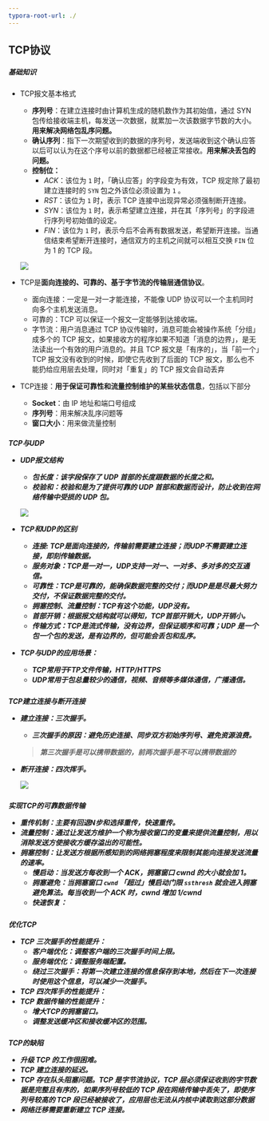 ```yaml
---
typora-root-url: ./
---
```


## TCP协议

##### 基础知识

- TCP报文基本格式

  - **序列号**：在建立连接时由计算机生成的随机数作为其初始值，通过 SYN 包传给接收端主机，每发送一次数据，就累加一次该数据字节数的大小。**用来解决网络包乱序问题。**
  - **确认序列**：指下一次期望收到的数据的序列号，发送端收到这个确认应答以后可以认为在这个序号以前的数据都已经被正常接收。**用来解决丢包的问题。**
  - **控制位：**
    - *ACK*：该位为 `1` 时，「确认应答」的字段变为有效，TCP 规定除了最初建立连接时的 `SYN` 包之外该位必须设置为 `1` 。
    - *RST*：该位为 `1` 时，表示 TCP 连接中出现异常必须强制断开连接。
    - *SYN*：该位为 `1` 时，表示希望建立连接，并在其「序列号」的字段进行序列号初始值的设定。
    - *FIN*：该位为 `1` 时，表示今后不会再有数据发送，希望断开连接。当通信结束希望断开连接时，通信双方的主机之间就可以相互交换 `FIN` 位为 1 的 TCP 段。

  ![](/assets/TCP.webp)



- TCP是**面向连接的、可靠的、基于字节流的传输层通信协议**。
  - 面向连接：一定是一对一才能连接，不能像 UDP 协议可以一个主机同时向多个主机发送消息。
  - 可靠的：TCP 可以保证一个报文一定能够到达接收端。
  - 字节流：用户消息通过 TCP 协议传输时，消息可能会被操作系统「分组」成多个的 TCP 报文，如果接收方的程序如果不知道「消息的边界」，是无法读出一个有效的用户消息的。并且 TCP 报文是「有序的」，当「前一个」TCP 报文没有收到的时候，即使它先收到了后面的 TCP 报文，那么也不能扔给应用层去处理，同时对「重复」的 TCP 报文会自动丢弃



- TCP连接：**用于保证可靠性和流量控制维护的某些状态信息**，包括以下部分
  - **Socket**：由 IP 地址和端口号组成
  - **序列号**：用来解决乱序问题等
  - **窗口大小**：用来做流量控制



<h5>TCP与UDP

- UDP报文结构

  - 包长度：该字段保存了 UDP 首部的长度跟数据的长度之和。
  - 校验和：校验和是为了提供可靠的 UDP 首部和数据而设计，防止收到在网络传输中受损的 UDP 包。

  ![](/assets/UDP.webp)



- TCP和UDP的区别
  - 连接: TCP是面向连接的，传输前需要建立连接；而UDP不需要建立连接，即刻传输数据。
  - 服务对象：TCP是一对一，UDP支持一对一、一对多、多对多的交互通信。
  - 可靠性：TCP是可靠的，能确保数据完整的交付；而UDP是是尽最大努力交付，不保证数据完整的交付。
  - 拥塞控制、流量控制：TCP有这个功能，UDP没有。
  - 首部开销：根据报文结构就可以得知，TCP首部开销大，UDP开销小。
  - 传输方式：TCP是流式传输，没有边界，但保证顺序和可靠；UDP 是一个包一个包的发送，是有边界的，但可能会丢包和乱序。



- TCP与UDP的应用场景：
  - TCP常用于FTP文件传输，HTTP/HTTPS
  - UDP常用于包总量较少的通信，视频、音频等多媒体通信，广播通信。



<h5>TCP建立连接与断开连接

- 建立连接：三次握手。

  - 三次握手的原因：避免历史连接、同步双方初始序列号、避免资源浪费。

  > **第三次握手是可以携带数据的，前两次握手是不可以携带数据的**

- 断开连接：四次挥手。

  ![](/assets/%E5%9B%9B%E6%AC%A1%E6%8C%A5%E6%89%8B.webp)



<h5>实现TCP的可靠数据传输

- 重传机制：主要有**回退N步**和**选择重传**，**快速重传**。
- 流量控制：通过让发送方维护一个称为接收窗口的变量来提供流量控制，用以消除发送方使接收方缓存溢出的可能性。
- 拥塞控制：让发送方根据所感知到的网络拥塞程度来限制其能向连接发送流量的速率。
  - 慢启动：当发送方每收到一个 ACK，拥塞窗口 cwnd 的大小就会加 1。
  - 拥塞避免：当拥塞窗口 `cwnd` 「超过」慢启动门限 `ssthresh` 就会进入拥塞避免算法。**每当收到一个 ACK 时，cwnd 增加 1/cwnd**
  - 快速恢复：



<h5>优化TCP

- TCP 三次握手的性能提升：
  - 客户端优化：调整客户端的三次握手时间上限。
  - 服务端优化：调整服务端配置。
  - 绕过三次握手：将第一次建立连接的信息保存到本地，然后在下一次连接时使用这个信息，可以减少一次握手。
- TCP 四次挥手的性能提升：
- TCP 数据传输的性能提升：
  - 增大TCP的拥塞窗口。
  - 调整发送缓冲区和接收缓冲区的范围。



<h5>TCP的缺陷

- 升级 TCP 的工作很困难。
- TCP 建立连接的延迟。
- TCP 存在队头阻塞问题。TCP 是字节流协议，**TCP 层必须保证收到的字节数据是完整且有序的**，如果序列号较低的 TCP 段在网络传输中丢失了，即使序列号较高的 TCP 段已经被接收了，应用层也无法从内核中读取到这部分数据
- 网络迁移需要重新建立 TCP 连接。